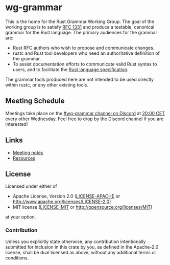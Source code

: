 # wg-grammar

This is the home for the Rust Grammar Working Group. The goal of the working
group is to satisfy [RFC 1331] and produce a testable, canonical grammar for
the Rust language. The primary audiences for the grammar are:

- Rust RFC authors who wish to propose and communicate changes.
- rustc and Rust tool developers who need an authoritative definition of the
  grammar.
- To assist documentation efforts to communicate valid Rust syntax to users,
  and to facilitate the [Rust language specification].

The grammar tools produced here are not intended to be used directly within
rustc, or any other existing tools.

## Meeting Schedule

Meetings take place on the [#wg-grammar channel on Discord][discord] at [20:00
CET][time] every other Wednesday. Feel free to drop by the Discord channel if
you are interested!

[discord]: https://discord.gg/dj9NjJR
[time]: https://time.is/compare/2000_in_CET

## Links

- [Meeting notes](misc/meeting-notes.md)
- [Resources](misc/resources.md)

## License

Licensed under either of

 * Apache License, Version 2.0 ([LICENSE-APACHE](LICENSE-APACHE) or http://www.apache.org/licenses/LICENSE-2.0)
 * MIT license ([LICENSE-MIT](LICENSE-MIT) or http://opensource.org/licenses/MIT)

at your option.

### Contribution

Unless you explicitly state otherwise, any contribution intentionally submitted
for inclusion in this crate by you, as defined in the Apache-2.0 license, shall
be dual licensed as above, without any additional terms or conditions.

[RFC 1331]: https://github.com/rust-lang/rfcs/blob/master/text/1331-grammar-is-canonical.md
[Rust language specification]: https://github.com/rust-lang-nursery/reference/
